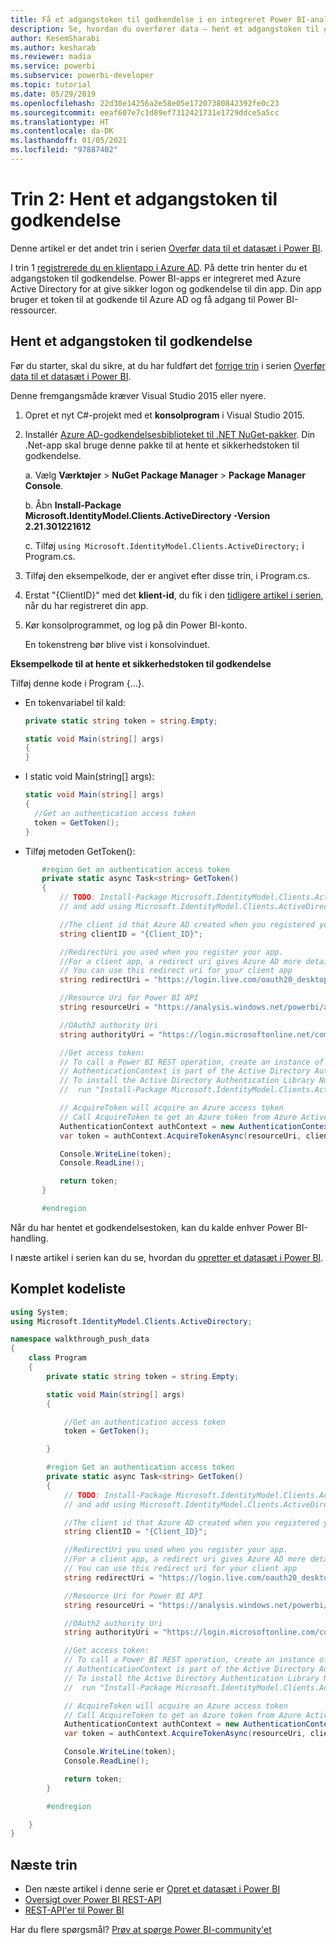 ```yaml
---
title: Få et adgangstoken til godkendelse i en integreret Power BI-analyse for at få bedre integreret BI-indsigt
description: Se, hvordan du overfører data – hent et adgangstoken til godkendelse. Aktivér bedre integreret BI-indsigt ved hjælp af Power BI-integreret analyse.
author: KesemSharabi
ms.author: kesharab
ms.reviewer: madia
ms.service: powerbi
ms.subservice: powerbi-developer
ms.topic: tutorial
ms.date: 05/29/2019
ms.openlocfilehash: 22d30e14256a2e58e05e17207380842392fe0c23
ms.sourcegitcommit: eeaf607e7c1d89ef7312421731e1729ddce5a5cc
ms.translationtype: HT
ms.contentlocale: da-DK
ms.lasthandoff: 01/05/2021
ms.locfileid: "97887402"
---
```

# <a name="step-2-get-an-authentication-access-token"></a>Trin 2: Hent et adgangstoken til godkendelse

Denne artikel er det andet trin i serien [Overfør data til et datasæt i Power BI](walkthrough-push-data.md).

I trin 1 [registrerede du en klientapp i Azure AD](../embedded/register-app.md). På dette trin henter du et adgangstoken til godkendelse. Power BI-apps er integreret med Azure Active Directory for at give sikker logon og godkendelse til din app. Din app bruger et token til at godkende til Azure AD og få adgang til Power BI-ressourcer.

## <a name="get-an-authentication-access-token"></a>Hent et adgangstoken til godkendelse

Før du starter, skal du sikre, at du har fuldført det [forrige trin](../embedded/register-app.md) i serien [Overfør data til et datasæt i Power BI](walkthrough-push-data.md). 

Denne fremgangsmåde kræver Visual Studio 2015 eller nyere.

1. Opret et nyt C#-projekt med et **konsolprogram** i Visual Studio 2015.

2. Installér [Azure AD-godkendelsesbiblioteket til .NET NuGet-pakker](https://www.nuget.org/packages/Microsoft.IdentityModel.Clients.ActiveDirectory/2.22.302111727). Din .Net-app skal bruge denne pakke til at hente et sikkerhedstoken til godkendelse. 

     a. Vælg **Værktøjer** > **NuGet Package Manager** > **Package Manager Console**.

     b. Åbn **Install-Package Microsoft.IdentityModel.Clients.ActiveDirectory -Version 2.21.301221612**

     c. Tilføj `using Microsoft.IdentityModel.Clients.ActiveDirectory;` i Program.cs.

3. Tilføj den eksempelkode, der er angivet efter disse trin, i Program.cs.

4. Erstat "{ClientID}" med det **klient-id**, du fik i den [tidligere artikel i serien](../embedded/register-app.md), når du har registreret din app.

5. Kør konsolprogrammet, og log på din Power BI-konto. 

   En tokenstreng bør blive vist i konsolvinduet.

**Eksempelkode til at hente et sikkerhedstoken til godkendelse**

Tilføj denne kode i Program {...}.

* En tokenvariabel til kald: 
  
  ```csharp
  private static string token = string.Empty;
  
  static void Main(string[] args)
  {
  }
  ```
* I static void Main(string[] args):
  
  ```csharp
  static void Main(string[] args)
  {
    //Get an authentication access token
    token = GetToken();
  }
  ```
* Tilføj metoden GetToken():

```csharp
       #region Get an authentication access token
       private static async Task<string> GetToken()
       {
           // TODO: Install-Package Microsoft.IdentityModel.Clients.ActiveDirectory -Version 2.21.301221612
           // and add using Microsoft.IdentityModel.Clients.ActiveDirectory

           //The client id that Azure AD created when you registered your client app.
           string clientID = "{Client_ID}";

           //RedirectUri you used when you register your app.
           //For a client app, a redirect uri gives Azure AD more details on the application that it will authenticate.
           // You can use this redirect uri for your client app
           string redirectUri = "https://login.live.com/oauth20_desktop.srf";

           //Resource Uri for Power BI API
           string resourceUri = "https://analysis.windows.net/powerbi/api";

           //OAuth2 authority Uri
           string authorityUri = "https://login.microsoftonline.net/common/";

           //Get access token:
           // To call a Power BI REST operation, create an instance of AuthenticationContext and call AcquireToken
           // AuthenticationContext is part of the Active Directory Authentication Library NuGet package
           // To install the Active Directory Authentication Library NuGet package in Visual Studio,
           //  run "Install-Package Microsoft.IdentityModel.Clients.ActiveDirectory" from the nuget Package Manager Console.

           // AcquireToken will acquire an Azure access token
           // Call AcquireToken to get an Azure token from Azure Active Directory token issuance endpoint
           AuthenticationContext authContext = new AuthenticationContext(authorityUri);
           var token = authContext.AcquireTokenAsync(resourceUri, clientID, new Uri(redirectUri)).Result.AccessToken;

           Console.WriteLine(token);
           Console.ReadLine();

           return token;
       }

       #endregion
```

Når du har hentet et godkendelsestoken, kan du kalde enhver Power BI-handling.

I næste artikel i serien kan du se, hvordan du [opretter et datasæt i Power BI](walkthrough-push-data-create-dataset.md).


## <a name="complete-code-listing"></a>Komplet kodeliste

```csharp
using System;
using Microsoft.IdentityModel.Clients.ActiveDirectory;

namespace walkthrough_push_data
{
    class Program
    {
        private static string token = string.Empty;

        static void Main(string[] args)
        {

            //Get an authentication access token
            token = GetToken();

        }

        #region Get an authentication access token
        private static async Task<string> GetToken()
        {
            // TODO: Install-Package Microsoft.IdentityModel.Clients.ActiveDirectory -Version 2.21.301221612
            // and add using Microsoft.IdentityModel.Clients.ActiveDirectory

            //The client id that Azure AD created when you registered your client app.
            string clientID = "{Client_ID}";

            //RedirectUri you used when you register your app.
            //For a client app, a redirect uri gives Azure AD more details on the application that it will authenticate.
            // You can use this redirect uri for your client app
            string redirectUri = "https://login.live.com/oauth20_desktop.srf";

            //Resource Uri for Power BI API
            string resourceUri = "https://analysis.windows.net/powerbi/api";

            //OAuth2 authority Uri
            string authorityUri = "https://login.microsoftonline.com/common/";

            //Get access token:
            // To call a Power BI REST operation, create an instance of AuthenticationContext and call AcquireToken
            // AuthenticationContext is part of the Active Directory Authentication Library NuGet package
            // To install the Active Directory Authentication Library NuGet package in Visual Studio,
            //  run "Install-Package Microsoft.IdentityModel.Clients.ActiveDirectory" from the nuget Package Manager Console.

            // AcquireToken will acquire an Azure access token
            // Call AcquireToken to get an Azure token from Azure Active Directory token issuance endpoint
            AuthenticationContext authContext = new AuthenticationContext(authorityUri);
            var token = authContext.AcquireTokenAsync(resourceUri, clientID, new Uri(redirectUri)).Result.AccessToken;

            Console.WriteLine(token);
            Console.ReadLine();

            return token;
        }

        #endregion

    }
}
```



## <a name="next-steps"></a>Næste trin

* Den næste artikel i denne serie er [Opret et datasæt i Power BI](walkthrough-push-data-create-dataset.md)
* [Oversigt over Power BI REST-API](overview-of-power-bi-rest-api.md)  
* [REST-API'er til Power BI](/rest/api/power-bi/)  

Har du flere spørgsmål? [Prøv at spørge Power BI-community'et](https://community.powerbi.com/)